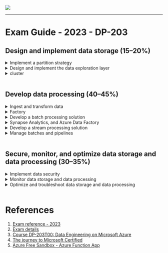 ![](https://visitor-badge.glitch.me/badge?page_id=wiseupdata.microsoft-data-engineering&left_color=green&right_color=black)

---

# Exam Guide - 2023 - DP-203

## Design and implement data storage (15–20%)
    

<details>
<summary>
    Implement a partition strategy
</summary>

* Implement a partition strategy for files
* Implement a partition strategy for analytical workloads
* Implement a partition strategy for streaming workloads
* Implement a partition strategy for Azure Synapse Analytics
* Identify when partitioning is needed in Azure Data Lake Storage Gen2

</details>


<details>
<summary>
    Design and implement the data exploration layer
</summary>

* Create and execute queries by using a compute solution that leverages SQL serverless and Spark

</details>

<details>
<summary>
    cluster
</summary>

* Implement Azure Synapse Analytics database templates
* Recommend Azure Synapse Analytics database templates
* Push new or updated data lineage to Microsoft Purview
* Browse and search metadata in Microsoft Purview Data Catalog

</details>


<br>

## Develop data processing (40–45%)

<details>
<summary>
    Ingest and transform data
</summary>

* Design and implement incremental loads
* Transform data by using Apache Spark
* Transform data by using Transact-SQL (T-SQL)
* Ingest and transform data by using Azure Synapse Pipelines or Azure Data 

</details>

<details>
<summary>
    Factory
</summary>

* Transform data by using Azure Stream Analytics
* Cleanse data
* Handle duplicate data
* Handle missing data
* Handle late-arriving data
* Split data
* Shred JSON
* Encode and decode data
* Configure error handling for a transformation
* Normalize and denormalize values
* Perform data exploratory analysis

</details>

<details>
<summary>
    Develop a batch processing solution
</summary>

* Develop batch processing solutions by using Azure Data Lake Storage, Azure Databricks, Azure
</details>

<details>
<summary>
    Synapse Analytics, and Azure Data Factory
</summary>

* Use PolyBase to load data to a SQL pool
* Implement Azure Synapse Link and query the replicated data
* Create data pipelines
* Scale resources
* Configure the batch size
* Create tests for data pipelines
* Integrate Jupyter or Python notebooks into a data pipeline
* Upsert data
* Revert data to a previous state
* Configure exception handling
* Configure batch retention
* Read from and write to a delta lake

</details>

<details>
<summary>
    Develop a stream processing solution
</summary>

* Create a stream processing solution by using Stream Analytics and Azure Event Hubs
* Process data by using Spark structured streaming
* Create windowed aggregates
* Handle schema drift
* Process time series data
* Process data across partitions
* Process within one partition
* Configure checkpoints and watermarking during processing
* Scale resources
* Create tests for data pipelines
* Optimize pipelines for analytical or transactional purposes
* Handle interruptions
* Configure exception handling
* Upsert data
* Replay archived stream data

</details>

<details>
<summary>
    Manage batches and pipelines
</summary>

* Trigger batches
* Handle failed batch loads
* Validate batch loads
* Manage data pipelines in Azure Data Factory or Azure Synapse Pipelines
* Schedule data pipelines in Data Factory or Azure Synapse Pipelines
* Implement version control for pipeline artifacts
* Manage Spark jobs in a pipeline

</details>

<br>

## Secure, monitor, and optimize data storage and data processing (30–35%)

<details>
<summary>
    Implement data security
</summary>

* Implement data masking
* Encrypt data at rest and in motion
* Implement row-level and column-level security
* Implement Azure role-based access control (RBAC)
* Implement POSIX-like access control lists (ACLs) for Data Lake Storage Gen2
* Implement a data retention policy
* Implement secure endpoints (private and public)
* Implement resource tokens in Azure Databricks
* Load a DataFrame with sensitive information
* Write encrypted data to tables or Parquet files
* Manage sensitive information

</details>

<details>
<summary>
    Monitor data storage and data processing
</summary>

* Implement logging used by Azure Monitor
* Configure monitoring services
* Monitor stream processing
* Measure performance of data movement
* Monitor and update statistics about data across a system
* Monitor data pipeline performance
* Measure query performance
* Schedule and monitor pipeline tests
* Interpret Azure Monitor metrics and logs
* Implement a pipeline alert strategy

</details>

<details>
<summary>
    Optimize and troubleshoot data storage and data processing
</summary>

* Compact small files
* Handle skew in data
* Handle data spill
* Optimize resource management
* Tune queries by using indexers
* Tune queries by using cache
* Troubleshoot a failed Spark job
* Troubleshoot a failed pipeline run, including activities executed in external services

</details>


<br>

# References

1. [Exam reference - 2023](https://query.prod.cms.rt.microsoft.com/cms/api/am/binary/RE4MbYT?WT.mc_id=Azure_BoM-wwl)
1. [Exam details](https://learn.microsoft.com/en-us/certifications/exams/dp-203/)
1. [Course DP-203T00: Data Engineering on Microsoft Azure](https://learn.microsoft.com/en-us/training/courses/dp-203t00?WT.mc_id=Azure_BoM-wwl)
1. [The journey to Microsoft Certified](https://query.prod.cms.rt.microsoft.com/cms/api/am/binary/RWxODZ)
1. [Azure Free Sandbox - Azure Function App](https://learn.microsoft.com/en-us/training/modules/execute-azure-function-with-triggers/4-create-timer-trigger?pivots=csharp)


